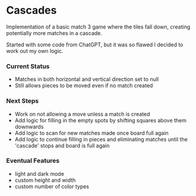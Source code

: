 # Cascades
Implementation of a basic match 3 game where the tiles fall down, creating potentially more matches in a cascade.  

Started with some code from ChatGPT, but it was so flawed I decided to work out my own logic.

### Current Status
- Matches in both horizontal and vertical direction set to null
- Still allows pieces to be moved even if no match created

### Next Steps
- Work on not allowing a move unless a match is created
- Add logic for filling in the empty spots by shifting squares above them downwards
- Add logic to scan for new matches made once board full again
- Add logic to continue filling in pieces and eliminating matches until the 'cascade' stops and board is full again

### Eventual Features
- light and dark mode
- custom height and width
- custom number of color types